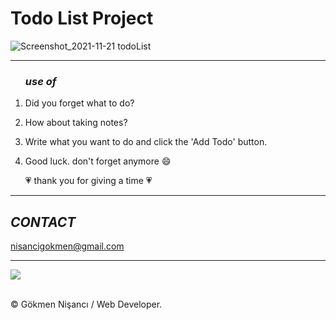 # Todo List Project

![Screenshot_2021-11-21 todoList](https://user-images.githubusercontent.com/91744618/142746668-be99c9c2-bba3-4170-aef9-149a95a6b03b.png)

<hr>
  <ol>
  

  <h3><i> use of </i></h3> 

  <li>  <p>  Did you forget what to do? </p> </li>
    <li>  <p> How about taking notes? </p> </li>
    <li>  <p> Write what you want to do and click the 'Add Todo' button.  </p> </li>
    <li> <p>  Good luck. don't forget anymore &#128516 </p> </li>
    <p> &#128151 thank you for giving a time &#128151 </p> 
  </ol>


<hr>
<h2><i>CONTACT</i></h2>
<a href = "http://www.gmail.com" > nisancigokmen@gmail.com</a> <br>
<hr>
<div>
  
<img src="https://media0.giphy.com/media/jO2VAnKyAtgcSWxxVf/giphy.gif?cid=ecf05e47dxgcnb2o5wr70u7j6jk7kousc54qvgmojcfftlpk&rid=giphy.gif&ct=g">
</div><br>

&copy; Gökmen Nişancı / Web Developer.
